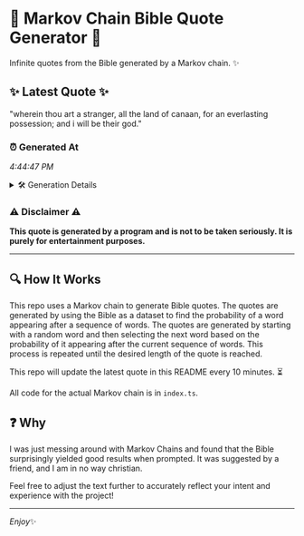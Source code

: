 # 📖 Markov Chain Bible Quote Generator 📖

Infinite quotes from the Bible generated by a Markov chain. ✨

## ✨ Latest Quote ✨
"wherein thou art a stranger, all the land of canaan, for an everlasting possession; and i will be their god."

### ⏰ Generated At
*4:44:47 PM*

<details>
    <summary>🛠️ Generation Details</summary>
    <p>
        <strong>🌱 Seed:</strong> wherein<br>
        <strong>🔄 Iterations:</strong> 19<br>
        <strong>📜 Context History:</strong><br>[ wherein ]: thou<br>[ wherein, thou ]: art<br>[ wherein, thou, art ]: a<br>[ wherein, thou, art, a ]: stranger,<br>[ wherein, thou, art, a, stranger, ]: all<br>[ wherein, thou, art, a, stranger,, all ]: the<br>[ thou, art, a, stranger,, all, the ]: land<br>[ art, a, stranger,, all, the, land ]: of<br>[ a, stranger,, all, the, land, of ]: canaan,<br>[ stranger,, all, the, land, of, canaan, ]: for<br>[ all, the, land, of, canaan,, for ]: an<br>[ the, land, of, canaan,, for, an ]: everlasting<br>[ land, of, canaan,, for, an, everlasting ]: possession;<br>[ of, canaan,, for, an, everlasting, possession; ]: and<br>[ canaan,, for, an, everlasting, possession;, and ]: i<br>[ for, an, everlasting, possession;, and, i ]: will<br>[ an, everlasting, possession;, and, i, will ]: be<br>[ everlasting, possession;, and, i, will, be ]: their<br>[ possession;, and, i, will, be, their ]: god.<br>
    </p>
</details>

### ⚠️ Disclaimer ⚠️
**This quote is generated by a program and is not to be taken seriously. It is purely for entertainment purposes.**

---

## 🔍 How It Works

This repo uses a Markov chain to generate Bible quotes. The quotes are generated by using the Bible as a dataset to find the probability of a word appearing after a sequence of words. The quotes are generated by starting with a random word and then selecting the next word based on the probability of it appearing after the current sequence of words. This process is repeated until the desired length of the quote is reached.

This repo will update the latest quote in this README every 10 minutes. ⏳

All code for the actual Markov chain is in `index.ts`.

## ❓ Why

I was just messing around with Markov Chains and found that the Bible surprisingly yielded good results when prompted. 
It was suggested by a friend, and I am in no way christian.

Feel free to adjust the text further to accurately reflect your intent and experience with the project!

---

*Enjoy*✨

